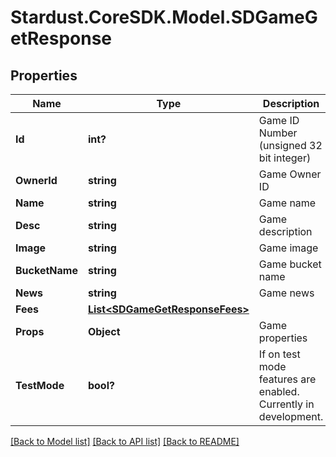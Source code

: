 # Stardust.CoreSDK.Model.SDGameGetResponse
## Properties

Name | Type | Description | Notes
------------ | ------------- | ------------- | -------------
**Id** | **int?** | Game ID Number (unsigned 32 bit integer) | 
**OwnerId** | **string** | Game Owner ID | 
**Name** | **string** | Game name | 
**Desc** | **string** | Game description | 
**Image** | **string** | Game image | 
**BucketName** | **string** | Game bucket name | 
**News** | **string** | Game news | [optional] 
**Fees** | [**List&lt;SDGameGetResponseFees&gt;**](SDGameGetResponseFees.md) |  | [optional] 
**Props** | **Object** | Game properties | [optional] 
**TestMode** | **bool?** | If on test mode features are enabled. Currently in development. | [optional] 

[[Back to Model list]](../README.md#documentation-for-models) [[Back to API list]](../README.md#documentation-for-api-endpoints) [[Back to README]](../README.md)

